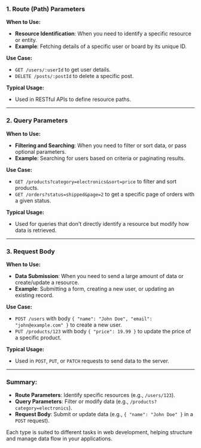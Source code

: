 ### **1. Route (Path) Parameters**
**When to Use:**
- **Resource Identification**: When you need to identify a specific resource or entity.
- **Example**: Fetching details of a specific user or board by its unique ID.

**Use Case:**
- `GET /users/:userId` to get user details.
- `DELETE /posts/:postId` to delete a specific post.

**Typical Usage:**
- Used in RESTful APIs to define resource paths.

---

### **2. Query Parameters**
**When to Use:**
- **Filtering and Searching**: When you need to filter or sort data, or pass optional parameters.
- **Example**: Searching for users based on criteria or paginating results.

**Use Case:**
- `GET /products?category=electronics&sort=price` to filter and sort products.
- `GET /orders?status=shipped&page=2` to get a specific page of orders with a given status.

**Typical Usage:**
- Used for queries that don't directly identify a resource but modify how data is retrieved.

---

### **3. Request Body**
**When to Use:**
- **Data Submission**: When you need to send a large amount of data or create/update a resource.
- **Example**: Submitting a form, creating a new user, or updating an existing record.

**Use Case:**
- `POST /users` with body `{ "name": "John Doe", "email": "john@example.com" }` to create a new user.
- `PUT /products/123` with body `{ "price": 19.99 }` to update the price of a specific product.

**Typical Usage:**
- Used in `POST`, `PUT`, or `PATCH` requests to send data to the server.

---

### Summary:
- **Route Parameters**: Identify specific resources (e.g., `/users/123`).
- **Query Parameters**: Filter or modify data (e.g., `/products?category=electronics`).
- **Request Body**: Submit or update data (e.g., `{ "name": "John Doe" }` in a `POST` request).

Each type is suited to different tasks in web development, helping structure and manage data flow in your applications.
